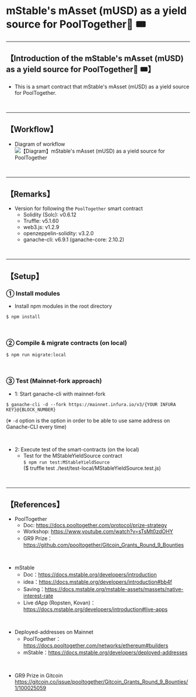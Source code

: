 # mStable's mAsset (mUSD) as a yield source for PoolTogether🎫 🎟

***
## 【Introduction of the mStable's mAsset (mUSD) as a yield source for PoolTogether🎫 🎟】
- This is a smart contract that mStable's mAsset (mUSD) as a yield source for PoolTogether.

&nbsp;

***

## 【Workflow】
- Diagram of workflow  
![【Diagram】mStable's mAsset (mUSD) as a yield source for PoolTogether](https://user-images.githubusercontent.com/19357502/113303612-37e4e280-933c-11eb-9b6d-9a96837ec6a2.jpg)

&nbsp;

***

## 【Remarks】
- Version for following the `PoolTogether` smart contract
  - Solidity (Solc): v0.6.12
  - Truffle: v5.1.60
  - web3.js: v1.2.9
  - openzeppelin-solidity: v3.2.0
  - ganache-cli: v6.9.1 (ganache-core: 2.10.2)


&nbsp;

***

## 【Setup】
### ① Install modules
- Install npm modules in the root directory
```
$ npm install
```

<br>

### ② Compile & migrate contracts (on local)
```
$ npm run migrate:local
```

<br>

### ③ Test (Mainnet-fork approach)
- 1: Start ganache-cli with mainnet-fork
```
$ ganache-cli -d --fork https://mainnet.infura.io/v3/{YOUR INFURA KEY}@{BLOCK_NUMBER}
```
(※ `-d` option is the option in order to be able to use same address on Ganache-CLI every time)

<br>

- 2: Execute test of the smart-contracts (on the local)  
  - Test for the MStableYieldSource contract  
    `$ npm run test:MStableYieldSource`  
    ($ truffle test ./test/test-local/MStableYieldSource.test.js)  

<br>


***

## 【References】
- PoolTogether
  - Doc: https://docs.pooltogether.com/protocol/prize-strategy
  - Workshop: https://www.youtube.com/watch?v=sTsMt0zdOHY
  - GR9 Prize：https://github.com/pooltogether/Gitcoin_Grants_Round_9_Bounties

<br>

- mStable
  - Doc：https://docs.mstable.org/developers/introduction  
  - idea：https://docs.mstable.org/developers/introduction#bb4f  
  - Saving：https://docs.mstable.org/mstable-assets/massets/native-interest-rate 
  - Live dApp (Ropsten, Kovan)：https://docs.mstable.org/developers/introduction#live-apps 

<br>

- Deployed-addresses on Mainnet
  - PoolTogether：https://docs.pooltogether.com/networks/ethereum#builders
  - mStable：https://docs.mstable.org/developers/deployed-addresses

<br>

- GR9 Prize in Gitcoin
https://gitcoin.co/issue/pooltogether/Gitcoin_Grants_Round_9_Bounties/1/100025059

